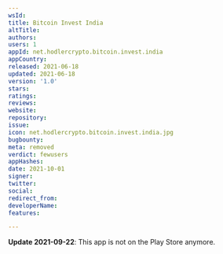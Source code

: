 ```yaml
---
wsId: 
title: Bitcoin Invest India
altTitle: 
authors: 
users: 1
appId: net.hodlercrypto.bitcoin.invest.india
appCountry: 
released: 2021-06-18
updated: 2021-06-18
version: '1.0'
stars: 
ratings: 
reviews: 
website: 
repository: 
issue: 
icon: net.hodlercrypto.bitcoin.invest.india.jpg
bugbounty: 
meta: removed
verdict: fewusers
appHashes: 
date: 2021-10-01
signer: 
twitter: 
social: 
redirect_from: 
developerName: 
features: 

---
```


**Update 2021-09-22**: This app is not on the Play Store anymore.
